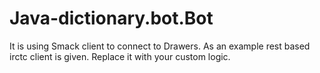 # Java-dictionary.bot.Bot
It is using Smack client to connect to Drawers. As an example rest based irctc client is given. 
Replace it with your custom logic.
